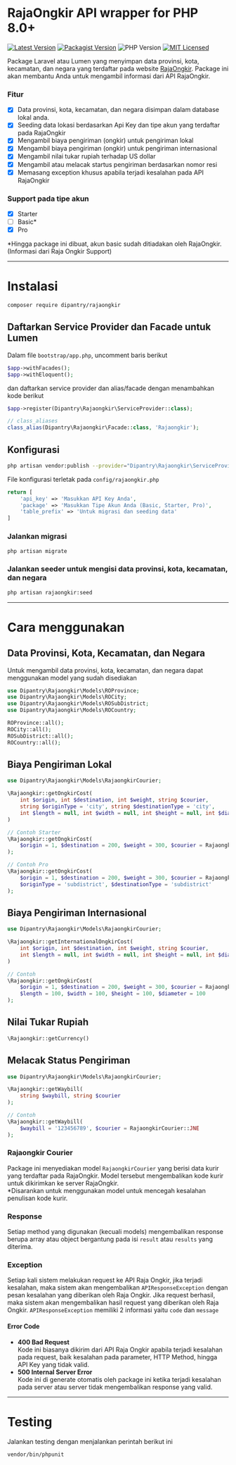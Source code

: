 # RajaOngkir API wrapper for PHP 8.0+
[![Latest Version](https://img.shields.io/github/v/release/dipantry/rajaongkir?label=Release&sort=semver)](https://github.com/dipantry/rajaongkir/releases)
[![Packagist Version](https://img.shields.io/packagist/v/dipantry/rajaongkir?label=Packagist)](https://packagist.org/packages/dipantry/rajaongkir)
![PHP Version](https://img.shileds.io/packagist/php-v/dipantry/rajaongkir?label=PHP)
[![MIT Licensed](https://img.shields.io/github/license/dipantry/rajaongkir?label=License&style=flat-square)](LICENSE)

Package Laravel atau Lumen yang menyimpan data provinsi, kota, kecamatan, dan negara yang terdaftar pada website [RajaOngkir](https://rajaongkir.com/). Package ini akan membantu Anda untuk mengambil informasi dari API RajaOngkir.

### Fitur
- [x] Data provinsi, kota, kecamatan, dan negara disimpan dalam database lokal anda.
- [x] Seeding data lokasi berdasarkan Api Key dan tipe akun yang terdaftar pada RajaOngkir
- [x] Mengambil biaya pengiriman (ongkir) untuk pengiriman lokal
- [x] Mengambil biaya pengiriman (ongkir) untuk pengiriman internasional
- [x] Mengambil nilai tukar rupiah terhadap US dollar
- [x] Mengambil atau melacak startus pengiriman berdasarkan nomor resi
- [x] Memasang exception khusus apabila terjadi kesalahan pada API RajaOngkir

### Support pada tipe akun
- [x] Starter
- [ ] Basic*
- [x] Pro

*Hingga package ini dibuat, akun basic sudah ditiadakan oleh RajaOngkir. <br>(Informasi dari Raja Ongkir Support)

---
# Instalasi
```sh
composer require dipantry/rajaongkir
```

## Daftarkan Service Provider dan Facade untuk Lumen
Dalam file `bootstrap/app.php`, uncomment baris berikut
```php
$app->withFacades();
$app->withEloquent();
```
dan daftarkan service provider dan alias/facade dengan menambahkan kode berikut
```php
$app->register(Dipantry\Rajaongkir\ServiceProvider::class);

// class_aliases
class_alias(Dipantry\Rajaongkir\Facade::class, 'Rajaongkir');
```

## Konfigurasi
```sh
php artisan vendor:publish --provider="Dipantry\Rajaongkir\ServiceProvider"
```

File konfigurasi terletak pada `config/rajaongkir.php`
```php
return [
    'api_key' => 'Masukkan API Key Anda',
    'package' => 'Masukkan Tipe Akun Anda (Basic, Starter, Pro)',
    'table_prefix' => 'Untuk migrasi dan seeding data'
]
```

### Jalankan migrasi
```sh
php artisan migrate
```

### Jalankan seeder untuk mengisi data provinsi, kota, kecamatan, dan negara
```sh
php artisan rajaongkir:seed
```

---
# Cara menggunakan
## Data Provinsi, Kota, Kecamatan, dan Negara
Untuk mengambil data provinsi, kota, kecamatan, dan negara dapat menggunakan model yang sudah disediakan

```php
use Dipantry\Rajaongkir\Models\ROProvince;
use Dipantry\Rajaongkir\Models\ROCity;
use Dipantry\Rajaongkir\Models\ROSubDistrict;
use Dipantry\Rajaongkir\Models\ROCountry;

ROProvince::all();
ROCity::all();
ROSubDistrict::all();
ROCountry::all();
```

## Biaya Pengiriman Lokal
```php
use Dipantry\Rajaongkir\Models\RajaongkirCourier;

\Rajaongkir::getOngkirCost(
    int $origin, int $destination, int $weight, string $courier,
    string $originType = 'city', string $destinationType = 'city',
    int $length = null, int $width = null, int $height = null, int $diameter = null
)

// Contoh Starter
\Rajaongkir::getOngkirCost(
    $origin = 1, $destination = 200, $weight = 300, $courier = RajaongkirCourier::JNE
);

// Contoh Pro
\Rajaongkir::getOngkirCost(
    $origin = 1, $destination = 200, $weight = 300, $courier = RajaongkirCourier::JNE,
    $originType = 'subdistrict', $destinationType = 'subdistrict'
);
```

## Biaya Pengiriman Internasional
```php
use Dipantry\Rajaongkir\Models\RajaongkirCourier;

\Rajaongkir::getInternationalOngkirCost(
    int $origin, int $destination, int $weight, string $courier,
    int $length = null, int $width = null, int $height = null, int $diameter = null
)

// Contoh
\Rajaongkir::getOngkirCost(
    $origin = 1, $destination = 200, $weight = 300, $courier = RajaongkirCourier::JNE,
    $length = 100, $width = 100, $height = 100, $diameter = 100
);
```

## Nilai Tukar Rupiah
```php
\Rajaongkir::getCurrency()
```

## Melacak Status Pengiriman
```php
use Dipantry\Rajaongkir\Models\RajaongkirCourier;

\Rajaongkir::getWaybill(
    string $waybill, string $courier
);

// Contoh
\Rajaongkir::getWaybill(
    $waybill = '123456789', $courier = RajaongkirCourier::JNE
);
```

### Rajaongkir Courier
Package ini menyediakan model `RajaongkirCourier` yang berisi data kurir yang terdaftar pada RajaOngkir. Model tersebut mengembalikan kode kurir untuk dikirimkan ke server RajaOngkir. <br> 
*Disarankan untuk menggunakan model untuk mencegah kesalahan penulisan kode kurir.

### Response
Setiap method yang digunakan (kecuali models) mengembalikan response berupa array atau object bergantung pada isi `result` atau `results` yang diterima.

### Exception
Setiap kali sistem melakukan request ke API Raja Ongkir, jika terjadi kesalahan, maka sistem akan mengembalikan `APIResponseException` dengan pesan kesalahan yang diberikan oleh Raja Ongkir. Jika request berhasil, maka sistem akan mengembalikan hasil request yang diberikan oleh Raja Ongkir.
`APIResponseException` memiliki 2 informasi yaitu `code` dan `message`

#### Error Code
- <b>400 Bad Request</b><br>
Kode ini biasanya dikirim dari API Raja Ongkir apabila terjadi kesalahan pada request, baik kesalahan pada parameter, HTTP Method, hingga API Key yang tidak valid.
- <b>500 Internal Server Error</b><br>
Kode ini di generate otomatis oleh package ini ketika terjadi kesalahan pada server atau server tidak mengembalikan response yang valid.

---
# Testing
Jalankan testing dengan menjalankan perintah berikut ini
```sh
vendor/bin/phpunit
```